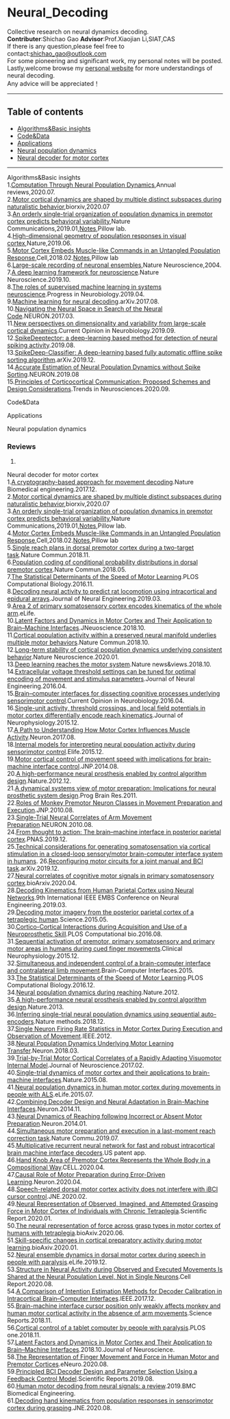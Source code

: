 # Neural_Decoding
Collective research on neural dynamics decoding. <br>
**Contributer**:Shichao Gao **Advisor**:Prof.Xiaojian Li,SIAT,CAS <br>
If there is any question,please feel free to contact:shichao_gao@outlook.com <br>
For some pioneering and significant work, my personal notes will be posted. <br>
Lastly,welcome browse my [personal website](https://www.edwingsc.com/) for more understandings of neural decoding.<br>
Any advice will be appreciated！

*****************
## Table of contents

- [Algorithms&Basic insights](#jump_1)
- [Code&Data](#jump_2)
- [Applications](#jump_3)
- [Neural population dynamics](#jump_4)
- [Neural decoder for motor cortex](#jump_5)

*****************
<span id='jump_1'>Algorithms&Basic insights</span><br>
1.[Computation Through Neural Population Dynamics](https://www.annualreviews.org/doi/pdf/10.1146/annurev-neuro-092619-094115),Annual reviews,2020.07.<br>
2.[Motor cortical dynamics are shaped by multiple distinct subspaces during naturalistic behavior](https://www.biorxiv.org/content/10.1101/2020.07.30.228767v1),biorxiv,2020.07<br>
3.[An orderly single-trial organization of population dynamics in premotor cortex predicts behavioral variability](https://www.nature.com/articles/s41467-018-08141-6),Nature Communications,2019.01,[Notes](https://pillowlab.wordpress.com/2018/10/16/an-orderly-single-trial-organization-of-population-dynamics-in-premotor-cortex-predicts-behavioral-variability/),Pillow lab.<br>
4.[High-dimensional geometry of population responses in visual cortex](https://www.nature.com/articles/s41586-019-1346-5),Nature,2019.06.<br>
5.[Motor Cortex Embeds Muscle-like Commands in an Untangled Population Response](https://www.cell.com/neuron/fulltext/S0896-6273(18)30007-2),Cell,2018.02.[Notes](https://pillowlab.wordpress.com/2018/02/25/motor-cortex-embeds-muscle-like-commands-in-an-untangled-population-response/),Pillow lab<br>
6.[Large-scale recording of neuronal ensembles](https://www.nature.com/articles/nn1233),Nature Neuroscience,2004.<br>
7.[A deep learning framework for neuroscience](https://www.nature.com/articles/s41593-019-0520-2?fbclid=IwAR1CNdBmy-2d67lS5LyfbbMekDAgrX3tqAb3VV2YYAbY7-AvnePYOSlbQbc).Nature Neuroscience.2019.10.<br>
8.[The roles of supervised machine learning in systems neuroscience](https://www.sciencedirect.com/science/article/pii/S0301008218300856).Progress in Neurobiology.2019.04.<br>
9.[Machine learning for neural decoding](https://arxiv.org/abs/1708.00909).arXiv.2017.08.<br>
10.[Navigating the Neural Space in Search of the Neural Code](https://www.sciencedirect.com/science/article/pii/S0896627317301034?via%3Dihub).NEURON.2017.03.<br>
11.[New perspectives on dimensionality and variability from large-scale cortical dynamics](https://www.sciencedirect.com/science/article/pii/S0959438819300388).Current Opinion in Neurobiology.2019.09.<br>
12.[SpikeDeeptector: a deep-learning based method for detection of neural spiking activity](https://iopscience.iop.org/article/10.1088/1741-2552/ab1e63).2019.08.<br>
13.[SpikeDeep-Classifier: A deep-learning based fully automatic offline spike sorting algorithm](https://arxiv.org/abs/1912.10749).arXiv.2019.12.<br>
14.[Accurate Estimation of Neural Population Dynamics without Spike Sorting](https://www.sciencedirect.com/science/article/pii/S0896627319304283).NEURON.2019.08<br>
15.[Principles of Corticocortical Communication: Proposed Schemes and Design Considerations](https://www.sciencedirect.com/science/article/pii/S016622362030165X).Trends in Neurosciences.2020.09.<br>

<span id='jump_2'>Code&Data</span>


<span id='jump_3'>Applications</span>

<span id='jump_4'>Neural population dynamics</span>
### Reviews
1.

<span id='jump_5'>Neural decoder for motor cortex</span><br>
1.[A cryptography-based approach for movement decoding](https://www.nature.com/articles/s41551-017-0169-7).Nature Biomedical engineering.2017.12.<br>
2.[Motor cortical dynamics are shaped by multiple distinct subspaces during naturalistic behavior](https://www.biorxiv.org/content/10.1101/2020.07.30.228767v1),biorxiv,2020.07<br>
3.[An orderly single-trial organization of population dynamics in premotor cortex predicts behavioral variability](https://www.nature.com/articles/s41467-018-08141-6),Nature Communications,2019.01,[Notes](https://pillowlab.wordpress.com/2018/10/16/an-orderly-single-trial-organization-of-population-dynamics-in-premotor-cortex-predicts-behavioral-variability/),Pillow lab.<br>
4.[Motor Cortex Embeds Muscle-like Commands in an Untangled Population Response](https://www.cell.com/neuron/fulltext/S0896-6273(18)30007-2),Cell,2018.02.[Notes](https://pillowlab.wordpress.com/2018/02/25/motor-cortex-embeds-muscle-like-commands-in-an-untangled-population-response/),Pillow lab<br>
5.[Single reach plans in dorsal premotor cortex during a two-target task](https://www.nature.com/articles/s41467-018-05959-y).Nature Commun.2018.11.<br>
6.[Population coding of conditional probability distributions in dorsal premotor cortex](https://www.nature.com/articles/s41467-018-04062-6).Nature Commun.2018.05.<br>
7.[The Statistical Determinants of the Speed of Motor Learning](https://journals.plos.org/ploscompbiol/article?id=10.1371/journal.pcbi.1005023).PLOS Computational Biology.2016.11.<br>
8.[Decoding neural activity to predict rat locomotion using intracortical and epidural arrays](https://iopscience.iop.org/article/10.1088/1741-2552/ab0698/meta).Journal of Neural Engineering.2019.03.<br>
9.[Area 2 of primary somatosensory cortex encodes kinematics of the whole arm](https://elifesciences.org/articles/48198).eLife.<br>
10.[Latent Factors and Dynamics in Motor Cortex and Their Application to Brain–Machine Interfaces](https://www.jneurosci.org/content/38/44/9390.abstract).JNeuoscience.2018.10.<br>
11.[Cortical population activity within a preserved neural manifold underlies multiple motor behaviors](https://www.nature.com/articles/s41467-018-06560-z).Nature Commun.2018.10.<br>
12.[Long-term stability of cortical population dynamics underlying consistent behavior](https://www.nature.com/articles/s41593-019-0555-4).Nature Neuroscience.2020.01.<br>
13.[Deep learning reaches the motor system](https://www.nature.com/articles/s41592-018-0152-6).Nature news&views.2018.10.<br>
14.[Extracellular voltage threshold settings can be tuned for optimal encoding of movement and stimulus parameters](https://iopscience.iop.org/article/10.1088/1741-2560/13/3/036009/meta).Journal of Neural Engineering.2016.04.<br>
15.[Brain–computer interfaces for dissecting cognitive processes underlying sensorimotor control](https://www.sciencedirect.com/science/article/pii/S095943881500183X).Current Opinion in Neurobiology.2016.04.<br>
16.[Single-unit activity, threshold crossings, and local field potentials in motor cortex differentially encode reach kinematics](https://journals.physiology.org/doi/full/10.1152/jn.00293.2014).Journal of Neurophysiology.2015.12.<br>
17.[A Path to Understanding How Motor Cortex Influences Muscle Activity](https://www.sciencedirect.com/science/article/pii/S0896627317306402?via%3Dihub).Neuron.2017.08.<br>
18.[Internal models for interpreting neural population activity during sensorimotor control](https://elifesciences.org/articles/10015).Elife.2015.12.<br>
19.[Motor cortical control of movement speed with implications for brain-machine interface control](https://journals.physiology.org/doi/full/10.1152/jn.00391.2013).JNP.2014.08.<br>
20.[A high-performance neural prosthesis enabled by control algorithm design](https://www.nature.com/articles/nn.3265).Nature.2012.12.<br>
21.[A dynamical systems view of motor preparation: Implications for neural prosthetic system design](https://www.ncbi.nlm.nih.gov/pmc/articles/PMC3665515/).Prog Brain Res.2011.<br>
22.[Roles of Monkey Premotor Neuron Classes in Movement Preparation and Execution](https://www.ncbi.nlm.nih.gov/pmc/articles/PMC2934936/).JNP.2010.08.<br>
23.[Single-Trial Neural Correlates of Arm Movement Preparation](https://www.sciencedirect.com/science/article/pii/S0896627311005174?via%3Dihub).NEURON.2010.08.<br>
24.[From thought to action: The brain–machine interface in posterior parietal cortex](https://www.pnas.org/content/116/52/26274).PNAS.2019.12.<br>
25.[Technical considerations for generating somatosensation via cortical stimulation in a closed-loop sensory/motor brain-computer interface system in humans](https://www.ncbi.nlm.nih.gov/pmc/articles/PMC7330927/).
26.[Reconfiguring motor circuits for a joint manual and BCI task](https://arxiv.org/abs/1702.07368).arXiv.2019.12.<br>
27.[Neural correlates of cognitive motor signals in primary somatosensory cortex](https://www.biorxiv.org/content/10.1101/2020.04.20.041269v1.full).bioArxiv.2020.04.<br>
28.[Decoding Kinematics from Human Parietal Cortex using Neural Networks](https://ieeexplore.ieee.org/document/8717137).9th International IEEE EMBS Conference on Neural Engineering.2019.03.<br>
29.[Decoding motor imagery from the posterior parietal cortex of a tetraplegic human](https://science.sciencemag.org/content/348/6237/906/tab-pdf).Science.2015.05.<br>
30.[Cortico-Cortical Interactions during Acquisition and Use of a Neuroprosthetic Skill](https://journals.plos.org/ploscompbiol/article?id=10.1371/journal.pcbi.1004931).PLOS Computational bio.2016.08.<br>
31.[Sequential activation of premotor, primary somatosensory and primary motor areas in humans during cued finger movements](https://www.sciencedirect.com/science/article/pii/S1388245715000231).Clinical Neurophysiology.2015.12.<br>
32.[Simultaneous and independent control of a brain-computer interface and contralateral limb movement](https://www.tandfonline.com/doi/abs/10.1080/2326263X.2015.1080961).Brain-Computer Interfaces.2015.<br>
33.[The Statistical Determinants of the Speed of Motor Learning](https://journals.plos.org/ploscompbiol/article?id=10.1371/journal.pcbi.1005023).PLOS Computational Biology.2016.12.<br>
34.[Neural population dynamics during reaching](https://www.nature.com/articles/nature11129).Nature.2012.<br>
35.[A high-performance neural prosthesis enabled by control algorithm design](https://www.nature.com/articles/nn.3265).Nature.2013.<br>
36.[Inferring single-trial neural population dynamics using sequential auto-encoders](https://www.nature.com/articles/s41592-018-0109-9).Nature methods.2018.12.<br>
37.[Single Neuron Firing Rate Statistics in Motor Cortex During Execution and Observation of Movement](https://ieeexplore.ieee.org/abstract/document/8512445).IEEE.2012.<br>
38.[Neural Population Dynamics Underlying Motor Learning Transfer](https://www.sciencedirect.com/science/article/pii/S0896627318300655).Neuron.2018.03.<br>
39.[Trial-by-Trial Motor Cortical Correlates of a Rapidly Adapting Visuomotor Internal Model](https://www.jneurosci.org/content/37/7/1721.abstract).Journal of Neuroscience.2017.02.<br>
40.[Single-trial dynamics of motor cortex and their applications to brain-machine interfaces](https://www.nature.com/articles/ncomms8759/).Nature.2015.08.<br>
41.[Neural population dynamics in human motor cortex during movements in people with ALS](https://elifesciences.org/articles/07436).eLife.2015.07.<br>
42.[Combining Decoder Design and Neural Adaptation in Brain-Machine Interfaces](https://www.sciencedirect.com/science/article/pii/S0896627314007399).Neuron.2014.11.<br>
43.[Neural Dynamics of Reaching following Incorrect or Absent Motor Preparation](https://www.sciencedirect.com/science/article/pii/S0896627313010374).Neuron.2014.01.<br>
44.[Simultaneous motor preparation and execution in a last-moment reach correction task](https://www.nature.com/articles/s41467-019-10772-2).Nature Commu.2019.07.<br>
45.[Multiplicative recurrent neural network for fast and robust intracortical brain machine interface decoders](https://patents.google.com/patent/US10223634B2/en).US patent app.<br>
46.[Hand Knob Area of Premotor Cortex Represents the Whole Body in a Compositional Way](https://www.sciencedirect.com/science/article/pii/S0092867420302208).CELL.2020.04.<br>
47.[Causal Role of Motor Preparation during Error-Driven Learning](https://www.sciencedirect.com/science/article/pii/S0896627320300453).Neuron.2020.04.<br>
48.[Speech-related dorsal motor cortex activity does not interfere with iBCI cursor control](https://iopscience.iop.org/article/10.1088/1741-2552/ab5b72/meta).JNE.2020.02.<br>
49.[Neural Representation of Observed, Imagined, and Attempted Grasping Force in Motor Cortex of Individuals with Chronic Tetraplegia](https://www.nature.com/articles/s41598-020-58097-1).Scientific Report.2020.01.<br>
50.[The neural representation of force across grasp types in motor cortex of humans with tetraplegia](https://www.biorxiv.org/content/10.1101/2020.06.01.126755v1.abstract).bioAxiv.2020.06.<br>
51.[Skill-specific changes in cortical preparatory activity during motor learning](https://www.biorxiv.org/content/10.1101/2020.01.30.919894v1.abstract).bioAxiv.2020.01.<br>
52.[Neural ensemble dynamics in dorsal motor cortex during speech in people with paralysis](https://elifesciences.org/articles/46015).eLife.2019.12.<br>
53.[Structure in Neural Activity during Observed and Executed Movements Is Shared at the Neural Population Level, Not in Single Neurons](https://www.sciencedirect.com/science/article/pii/S2211124720309918).Cell Report.2020.08.<br>
54.[A Comparison of Intention Estimation Methods for Decoder Calibration in Intracortical Brain–Computer Interfaces](https://ieeexplore.ieee.org/document/8207634).IEEE.2017.12.<br>
55.[Brain-machine interface cursor position only weakly affects monkey and human motor cortical activity in the absence of arm movements](https://www.nature.com/articles/s41598-018-34711-1).Science Reports.2018.11.<br>
56.[Cortical control of a tablet computer by people with paralysis](https://journals.plos.org/plosone/article?id=10.1371/journal.pone.0204566).PLOS one.2018.11.<br>
57.[Latent Factors and Dynamics in Motor Cortex and Their Application to Brain–Machine Interfaces](https://www.jneurosci.org/content/38/44/9390.abstract).2018.10.Journal of Neuroscience.<br>
58.[The Representation of Finger Movement and Force in Human Motor and Premotor Cortices](https://www.eneuro.org/content/7/4/ENEURO.0063-20.2020).eNeuro.2020.08.<br>
59.[Principled BCI Decoder Design and Parameter Selection Using a Feedback Control Model](https://www.nature.com/articles/s41598-019-44166-7).Scientific Reports.2019.08.<br>
60.[Human motor decoding from neural signals: a review](https://link.springer.com/article/10.1186/s42490-019-0022-z).2019.BMC Biomedical Engineering.<br>
61.[Decoding hand kinematics from population responses in sensorimotor cortex during grasping](https://iopscience.iop.org/article/10.1088/1741-2552/ab95ea/meta).JNE.2020.08.<br>



